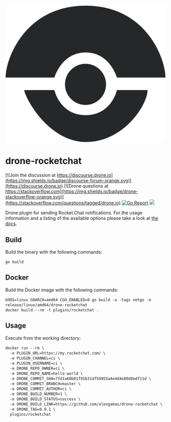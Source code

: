 <img src="logo.svg">

# drone-rocketchat

[![Join the discussion at https://discourse.drone.io](https://img.shields.io/badge/discourse-forum-orange.svg)](https://discourse.drone.io)
[![Drone questions at https://stackoverflow.com](https://img.shields.io/badge/drone-stackoverflow-orange.svg)](https://stackoverflow.com/questions/tagged/drone.io)
[![Go Report](https://goreportcard.com/badge/github.com/alexgamas/drone-rocketchat)](https://goreportcard.com/report/github.com/alexgamas/drone-rocketchat)
[![](https://images.microbadger.com/badges/image/alexgamas/drone-rocketchat.svg)](https://microbadger.com/images/alexgamas/drone-rocketchat "Get your own image badge on microbadger.com")

Drone plugin for sending Rocket.Chat notifications. For the usage information and a listing of the available options please take a look at [the docs](https://github.com/alexgamas/drone-rocketchat/blob/release/0.1/DOCS.md).

## Build

Build the binary with the following commands:

```
go build
```

## Docker

Build the Docker image with the following commands:

```
GOOS=linux GOARCH=amd64 CGO_ENABLED=0 go build -a -tags netgo -o release/linux/amd64/drone-rocketchat
docker build --rm -t plugins/rocketchat .
```

## Usage

Execute from the working directory:

```
docker run --rm \
  -e PLUGIN_URL=https://my.rocketchat.com/ \
  -e PLUGIN_CHANNEL=ci \
  -e PLUGIN_USERNAME=ci \
  -e DRONE_REPO_OWNER=ci \
  -e DRONE_REPO_NAME=hello-world \
  -e DRONE_COMMIT_SHA=7fd1a60b01f91b314f59955a4e4d4e80d8edf11d \
  -e DRONE_COMMIT_BRANCH=master \
  -e DRONE_COMMIT_AUTHOR=ci \
  -e DRONE_BUILD_NUMBER=1 \
  -e DRONE_BUILD_STATUS=success \
  -e DRONE_BUILD_LINK=https://github.com/alexgamas/drone-rocketchat \
  -e DRONE_TAG=0.0.1 \
  plugins/rocketchat
```
